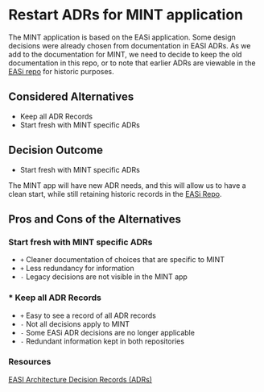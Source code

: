 # Restart ADRs for MINT application

The MINT application is based on the EASi application.
Some design decisions were already chosen from documentation 
in EASI ADRs. As we add to the documentation for MINT, we need to decide to keep the old documentation in this repo, or to note that earlier ADRs are viewable in the [EASi repo](https://github.com/CMS-Enterprise/easi-app/blob/master/docs/adr) for historic purposes.

## Considered Alternatives

* Keep all ADR Records
* Start fresh with MINT specific ADRs


## Decision Outcome

* Start fresh with MINT specific ADRs

 The MINT app will have new ADR needs, and this will allow us to have a clean start, while still retaining historic records in the [EASi Repo](https://github.com/CMS-Enterprise/easi-app/blob/master/docs/adr).


## Pros and Cons of the Alternatives <!-- optional -->

### Start fresh with MINT specific ADRs

* `+` Cleaner documentation of choices that are specific to MINT
* `+` Less redundancy for information 
* `-` Legacy decisions are not visible in the MINT app

### * Keep all ADR Records

* `+` Easy to see a record of all ADR records
* `-` Not all decisions apply to MINT
* `-` Some EASi ADR decisions are no longer applicable
* `-` Redundant information kept in both repositories



### Resources
[EASI Architecture Decision Records (ADRs)](https://github.com/CMS-Enterprise/easi-app/blob/master/docs/adr)
